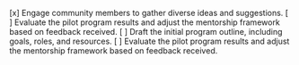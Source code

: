 [x] Engage community members to gather diverse ideas and suggestions.
[ ] Evaluate the pilot program results and adjust the mentorship framework based on feedback received.
[ ] Draft the initial program outline, including goals, roles, and resources.
[ ] Evaluate the pilot program results and adjust the mentorship framework based on feedback received.